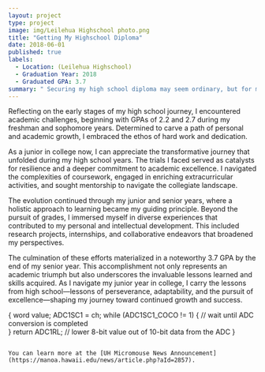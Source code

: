 ```yaml
---
layout: project
type: project
image: img/Leilehua Highschool photo.png
title: "Getting My Highschool Diploma"
date: 2018-06-01
published: true
labels:
  - Location: (Leilehua Highschool)
  - Graduation Year: 2018
  - Graduated GPA: 3.7
summary: " Securing my high school diploma may seem ordinary, but for me, it signifies a remarkable journey. Despite a challenging start, I emerged with a decent GPA, and this accomplishment, viewed from my current standpoint as a college junior, represents the triumph of determination over adversity. It serves as a foundation for ongoing academic pursuits, emphasizing the transformative power of perseverance. "
---
```


Reflecting on the early stages of my high school journey, I encountered academic challenges, beginning with GPAs of 2.2 and 2.7 during my freshman and sophomore years. Determined to carve a path of personal and academic growth, I embraced the ethos of hard work and dedication.

As a junior in college now, I can appreciate the transformative journey that unfolded during my high school years. The trials I faced served as catalysts for resilience and a deeper commitment to academic excellence. I navigated the complexities of coursework, engaged in enriching extracurricular activities, and sought mentorship to navigate the collegiate landscape.

The evolution continued through my junior and senior years, where a holistic approach to learning became my guiding principle. Beyond the pursuit of grades, I immersed myself in diverse experiences that contributed to my personal and intellectual development. This included research projects, internships, and collaborative endeavors that broadened my perspectives.

The culmination of these efforts materialized in a noteworthy 3.7 GPA by the end of my senior year. This accomplishment not only represents an academic triumph but also underscores the invaluable lessons learned and skills acquired. As I navigate my junior year in college, I carry the lessons from high school—lessons of perseverance, adaptability, and the pursuit of excellence—shaping my journey toward continued growth and success.

{
    word value;
    ADC1SC1 = ch;
    while (ADC1SC1_COCO != 1)
    {   // wait until ADC conversion is completed   
    }
    return ADC1RL;  // lower 8-bit value out of 10-bit data from the ADC
}
```

You can learn more at the [UH Micromouse News Announcement](https://manoa.hawaii.edu/news/article.php?aId=2857).
